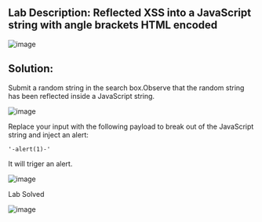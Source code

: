 ## Lab Description:  Reflected XSS into a JavaScript string with angle brackets HTML encoded

![image](https://github.com/jayshah17/PortSwiggerLabs/assets/76842630/74aadbe9-ba8a-42fb-8ee3-ea9c965aad8b)


## Solution: 
Submit a random string in the search box.Observe that the random string has been reflected inside a JavaScript string.

![image](https://github.com/jayshah17/PortSwiggerLabs/assets/76842630/768b8c2a-c612-4daa-90b3-12b29941b68e)

Replace your input with the following payload to break out of the JavaScript string and inject an alert:
```
'-alert(1)-'
```
It will triger an alert.

![image](https://github.com/jayshah17/PortSwiggerLabs/assets/76842630/6544c625-1f7b-466f-a73c-0a986d23d368)

Lab Solved 

 ![image](https://github.com/jayshah17/PortSwiggerLabs/assets/76842630/3cc92110-a52e-4792-ade9-c6996176c219)
